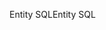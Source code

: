 <span data-ttu-id="b4e76-101">Entity SQL</span><span class="sxs-lookup"><span data-stu-id="b4e76-101">Entity SQL</span></span>